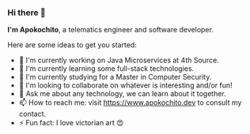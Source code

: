 ### Hi there 👋

**I'm Apokochito**, a telematics engineer and software developer.

Here are some ideas to get you started:

- 🔭 I'm currently working on Java Microservices at 4th Source.
- 🌱 I'm currently learning some full-stack technologies.
- 📓 I'm currently studying for a Master in Computer Security.
- 👯 I'm looking to collaborate on whatever is interesting and/or fun!
- 💬 Ask me about any technology, we can learn about it together.
- 📫 How to reach me: visit https://www.apokochito.dev to consult my contact.
- ⚡ Fun fact: I love victorian art 😍
